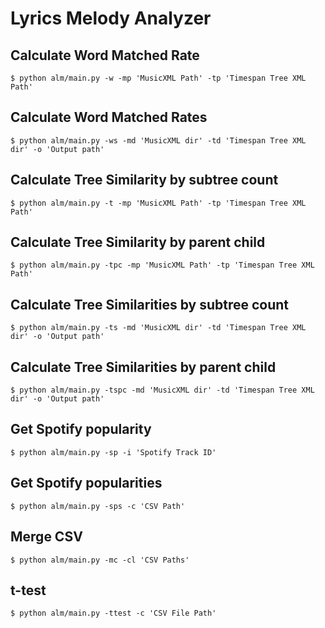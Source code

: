 # Lyrics Melody Analyzer

## Calculate Word Matched Rate
```
$ python alm/main.py -w -mp 'MusicXML Path' -tp 'Timespan Tree XML Path'
```

## Calculate Word Matched Rates
```
$ python alm/main.py -ws -md 'MusicXML dir' -td 'Timespan Tree XML dir' -o 'Output path'
```

## Calculate Tree Similarity by subtree count
```
$ python alm/main.py -t -mp 'MusicXML Path' -tp 'Timespan Tree XML Path'
```

## Calculate Tree Similarity by parent child
```
$ python alm/main.py -tpc -mp 'MusicXML Path' -tp 'Timespan Tree XML Path'
```

## Calculate Tree Similarities by subtree count
```
$ python alm/main.py -ts -md 'MusicXML dir' -td 'Timespan Tree XML dir' -o 'Output path'
```

## Calculate Tree Similarities by parent child
```
$ python alm/main.py -tspc -md 'MusicXML dir' -td 'Timespan Tree XML dir' -o 'Output path'
```

## Get Spotify popularity
```
$ python alm/main.py -sp -i 'Spotify Track ID'
```

## Get Spotify popularities
```
$ python alm/main.py -sps -c 'CSV Path'
```

## Merge CSV
```
$ python alm/main.py -mc -cl 'CSV Paths'
```

## t-test
```
$ python alm/main.py -ttest -c 'CSV File Path'
```